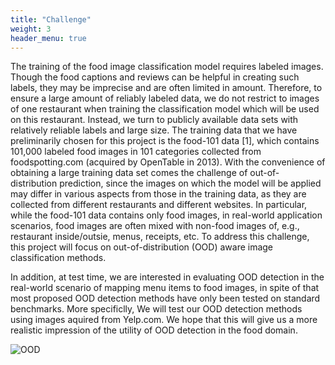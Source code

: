 ```yaml
---
title: "Challenge"
weight: 3
header_menu: true
---
```


The training of the food image classification model requires labeled images. Though the food captions and reviews can be helpful in creating such labels, they may be imprecise and are often limited in amount. Therefore, to ensure a large amount of reliably labeled data, we do not restrict to images of one restaurant when training the classification model which will be used on this restaurant. Instead, we turn to publicly available data sets with relatively reliable labels and large size. The training data that we have preliminarily chosen for this project is the food-101 data [1], which contains 101,000 labeled food images in 101 categories collected from foodspotting.com (acquired by OpenTable in 2013). With the convenience of obtaining a large training data set comes the challenge of out-of-distribution prediction, since the images on which the model will be applied may differ in various aspects from those in the training data, as they are collected from different restaurants and different websites. In particular, while the food-101 data contains only food images, in real-world application scenarios, food images are often mixed with non-food images of, e.g., restaurant inside/outsie, menus, receipts, etc. To address this challenge, this project will focus on out-of-distribution (OOD) aware image classification methods.

In addition, at test time, we are interested in evaluating OOD detection in the real-world scenario of mapping menu items to food images, in spite of that most proposed OOD detection methods have only been tested on standard benchmarks. More specificlly, We will test our OOD detection methods using images aquired from Yelp.com. We hope that this will give us a more realistic impression of the utility of OOD detection in the food domain.

![OOD](images/ood.png)